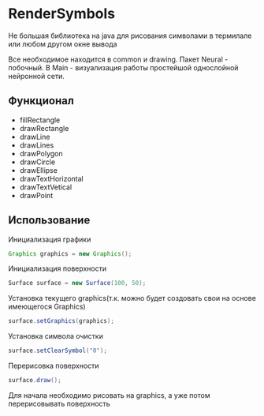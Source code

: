 # RenderSymbols
Не большая библиотека на java для рисования символами в термилале или любом другом окне вывода

Все необходимое находится в common и drawing.
Пакет Neural - побочный. В Main - визуализация работы простейшой однослойной нейронной сети.

## Функционал
* fillRectangle
* drawRectangle
* drawLine
* drawLines
* drawPolygon
* drawCircle
* drawEllipse
* drawTextHorizontal
* drawTextVetical
* drawPoint

## Использование

Инициализация графики
```java
Graphics graphics = new Graphics();
```

Инициализация поверхности
```java
Surface surface = new Surface(100, 50);
```

Установка текущего graphics(т.к. можно будет создовать свои на основе имеющегося Graphics)
```java
surface.setGraphics(graphics);
```

Установка символа очистки
```java
surface.setClearSymbol("0");
```

Перерисовка поверхности
```java
surface.draw();
```

Для начала необходимо рисовать на graphics, а уже потом перерисовывать поверхность
